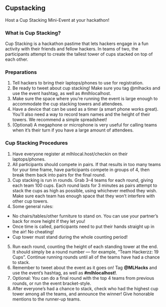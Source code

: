 ## Cupstacking

Host a Cup Stacking Mini-Event at your hackathon!

### What is Cup Stacking?

Cup Stacking is a hackathon pastime that lets hackers engage in a fun activity with their friends and fellow hackers. In teams of two, the participants attempt to create the tallest tower of cups stacked on top of each other.

### Preparations

1. Tell hackers to bring their laptops/phones to use for registration.
2. Be ready to tweet about cup stacking! Make sure you tag @mlhacks and use the event hashtag, as well as #mlhlocalhost.
3. Make sure the space where you’re running the event is large enough to accommodate the cup stacking towers and attendees.
4. Have a device that can be used as a timer (a smart phone works great). You'll also need a way to record team names and the height of their towers. We recommend a simple spreadsheet!
5. (Optional) A megaphone or microphone is very useful for calling teams when it’s their turn if you have a large amount of attendees.

### Cup Stacking Procedures

1. Have everyone register at mlhlocal.host/checkin on their laptops/phones.
2. All participants should compete in pairs. If that results in too many teams for your time frame, have participants compete in groups of 4, then break them back into pairs for the final round.
3. Cup stacking is run in rounds. Grab 3&ndash;4 teams for each round, giving each team 100 cups. Each round lasts for 3 minutes as pairs attempt to stack the cups as high as possible, using whichever method they wish. Make sure each team has enough space that they won’t interfere with other cup towers.
4. Some general rules:
  - No chairs/tables/other furniture to stand on. You can use your partner’s back for more height if they let you!
  - Once time is called, participants need to put their hands straight up in the air! No cheating!
  - Cup tower must stand during the whole counting period!
5. Run each round, counting the height of each standing tower at the end. It should simply be a round number &mdash; for example, “Team Hackerzz: 19 Cups”. Continue running rounds until all of the teams have had a chance to stack.
6. Remember to tweet about the event as it goes on! Tag **@MLHacks** and use the event’s hashtag, as well as **#mlhlocalhost!**.
7. Optional: You can do a final round with the top 4 teams from previous rounds, or run the event bracket-style.
8. After everyone’s had a chance to stack, check who had the highest cup tower among all the teams, and announce the winner! Give honorable mentions to the runner-up teams.
